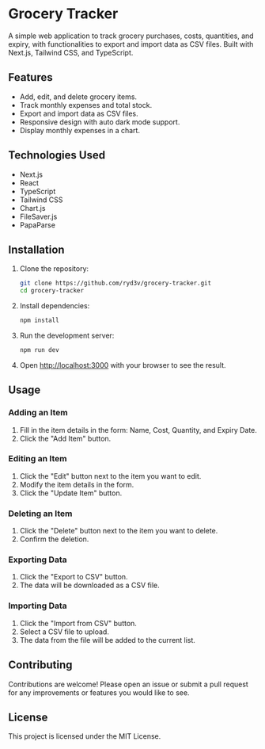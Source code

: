 # Grocery Tracker

A simple web application to track grocery purchases, costs, quantities, and expiry, with functionalities to export and
import data as CSV files. Built with Next.js, Tailwind CSS, and TypeScript.

## Features

- Add, edit, and delete grocery items.
- Track monthly expenses and total stock.
- Export and import data as CSV files.
- Responsive design with auto dark mode support.
- Display monthly expenses in a chart.

## Technologies Used

- Next.js
- React
- TypeScript
- Tailwind CSS
- Chart.js
- FileSaver.js
- PapaParse

## Installation

1. Clone the repository:

   ```bash
   git clone https://github.com/ryd3v/grocery-tracker.git
   cd grocery-tracker
   ```

2. Install dependencies:

   ```bash
   npm install
   ```

3. Run the development server:

   ```bash
   npm run dev
   ```

4. Open [http://localhost:3000](http://localhost:3000) with your browser to see the result.

## Usage

### Adding an Item

1. Fill in the item details in the form: Name, Cost, Quantity, and Expiry Date.
2. Click the "Add Item" button.

### Editing an Item

1. Click the "Edit" button next to the item you want to edit.
2. Modify the item details in the form.
3. Click the "Update Item" button.

### Deleting an Item

1. Click the "Delete" button next to the item you want to delete.
2. Confirm the deletion.

### Exporting Data

1. Click the "Export to CSV" button.
2. The data will be downloaded as a CSV file.

### Importing Data

1. Click the "Import from CSV" button.
2. Select a CSV file to upload.
3. The data from the file will be added to the current list.

## Contributing

Contributions are welcome! Please open an issue or submit a pull request for any improvements or features you would like
to see.

## License

This project is licensed under the MIT License.

